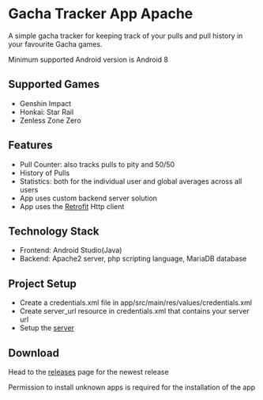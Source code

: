 # Gacha Tracker App Apache

A simple gacha tracker for keeping track of your pulls and pull history in your favourite Gacha games.

Minimum supported Android version is Android 8

## Supported Games
- Genshin Impact
- Honkai: Star Rail
- Zenless Zone Zero

## Features
- Pull Counter: also tracks pulls to pity and 50/50
- History of Pulls
- Statistics: both for the individual user and global averages across all users
- App uses custom backend server solution
- App uses the <a href="https://github.com/square/retrofit">Retrofit</a> Http client

## Technology Stack
- Frontend: Android Studio(Java)
- Backend: Apache2 server, php scripting language, MariaDB database  

## Project Setup
- Create a credentials.xml file in app/src/main/res/values/credentials.xml
- Create server_url resource in credentials.xml that contains your server url
- Setup the <a href="https://github.com/sesvete/gacha-app-apache-server">server</a>

## Download
Head to the <a href="https://github.com/sesvete/gacha-tracker-apache/releases">releases</a> page for the newest release

Permission to install unknown apps is required for the installation of the app
